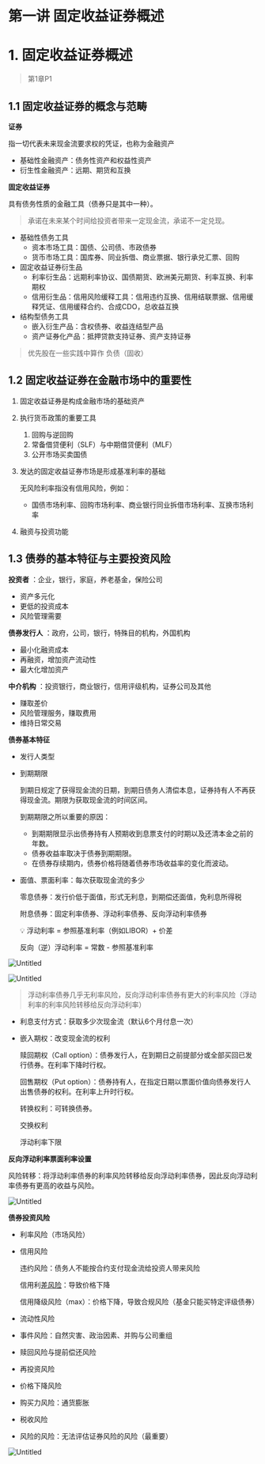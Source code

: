 # 第一讲 固定收益证券概述

# 1. 固定收益证券概述

> 第1章P1
> 

## 1.1  固定收益证券的概念与范畴

**证券**

指一切代表未来现金流要求权的凭证，也称为金融资产

- 基础性金融资产：债务性资产和权益性资产
- 衍生性金融资产：远期、期货和互换

**固定收益证券**

具有债务性质的金融工具（债券只是其中一种）。

> 承诺在未来某个时间给投资者带来一定现金流，承诺不一定兑现。
> 
- 基础性债务工具
    - 资本市场工具：国债、公司债、市政债券
    - 货币市场工具：国库券、同业拆借、商业票据、银行承兑汇票、回购
- 固定收益证券衍生品
    - 利率衍生品：远期利率协议、国债期货、欧洲美元期货、利率互换、利率期权
    - 信用衍生品：信用风险缓释工具：信用违约互换、信用结联票据、信用缓释凭证、信用缓释合约、合成CDO，总收益互换
- 结构型债务工具
    - 嵌入衍生产品：含权债券、收益连结型产品
    - 资产证券化产品：抵押贷款支持证券、资产支持证券

> 优先股在一些实践中算作 负债（固收）
> 

## 1.2 **固定收益证券在金融市场中的重要性**

1. 固定收益证券是构成金融市场的基础资产
2. 执行货币政策的重要工具
    1. 回购与逆回购
    2. 常备借贷便利（SLF）与中期借贷便利（MLF）
    3. 公开市场买卖国债
3. 发达的固定收益证券市场是形成基准利率的基础
    
    无风险利率指没有信用风险，例如：
    
    - 国债市场利率、回购市场利率、商业银行同业拆借市场利率、互换市场利率
4. 融资与投资功能

## 1.3 债券的基本特征与主要投资风险

**投资者** ：企业，银行，家庭，养老基金，保险公司

- 资产多元化
- 更低的投资成本
- 风险管理需要

**债券发行人** ：政府，公司，银行，特殊目的机构，外国机构

- 最小化融资成本
- 再融资，增加资产流动性
- 最大化增加资产

**中介机构** ：投资银行，商业银行，信用评级机构，证券公司及其他

- 赚取差价
- 风险管理服务，赚取费用
- 维持日常交易

**债券基本特征**

- 发行人类型
- 到期期限
    
    到期日规定了获得现金流的日期，到期日债务人清偿本息，证券持有人不再获得现金流。期限为获取现金流的时间区间。
    
    到期期限之所以重要的原因：
    
    - 到期期限显示出债券持有人预期收到息票支付的时期以及还清本金之前的年数。
    - 债券收益率取决于债券到期期限。
    - 在债券存续期内，债券价格将随着债券市场收益率的变化而波动。
- 面值、票面利率：每次获取现金流的多少
    
    零息债券：发行价低于面值，形式无利息，到期偿还面值，免利息所得税
    
    附息债券：固定利率债券、浮动利率债券、反向浮动利率债券
    
    <aside>
    💡 浮动利率 = 参照基准利率（例如LIBOR）+ 价差
    
    反向（逆）浮动利率 = 常数 - 参照基准利率
    
    </aside>
    

![Untitled](%E7%AC%AC%E4%B8%80%E8%AE%B2%20%E5%9B%BA%E5%AE%9A%E6%94%B6%E7%9B%8A%E8%AF%81%E5%88%B8%E6%A6%82%E8%BF%B0%208600b6b54b1c49c19a97605f084fe416/Untitled.png)

![Untitled](%E7%AC%AC%E4%B8%80%E8%AE%B2%20%E5%9B%BA%E5%AE%9A%E6%94%B6%E7%9B%8A%E8%AF%81%E5%88%B8%E6%A6%82%E8%BF%B0%208600b6b54b1c49c19a97605f084fe416/Untitled%201.png)

> 浮动利率债券几乎无利率风险，反向浮动利率债券有更大的利率风险（浮动利率的利率风险转移给反向浮动利率）
> 
- 利息支付方式：获取多少次现金流（默认6个月付息一次）
- 嵌入期权：改变现金流的权利
    
    赎回期权（Call option）：债券发行人，在到期日之前提部分或全部买回已发行债券。在利率下降时行权。
    
    回售期权（Put option）：债券持有人，在指定日期以票面价值向债券发行人出售债券的权利。在利率上升时行权。
    
    转换权利：可转换债券。
    
    交换权利
    
    浮动利率下限
    

**反向浮动利率票面利率设置**

风险转移：将浮动利率债券的利率风险转移给反向浮动利率债券，因此反向浮动利率债券有更高的收益与风险。

![Untitled](%E7%AC%AC%E4%B8%80%E8%AE%B2%20%E5%9B%BA%E5%AE%9A%E6%94%B6%E7%9B%8A%E8%AF%81%E5%88%B8%E6%A6%82%E8%BF%B0%208600b6b54b1c49c19a97605f084fe416/Untitled%202.png)

**债券投资风险**

- 利率风险（市场风险）
- 信用风险
    
    违约风险：债务人不能按合约支付现金流给投资人带来风险
    
    信用利[差风险](https://www.notion.so/2-e457eb95bc1f4fc38cc1a18ff3087c3e?pvs=21)：导致价格下降
    
    信用降级风险（max）：价格下降，导致合规风险（基金只能买特定评级债券）
    
- 流动性风险
- 事件风险：自然灾害、政治因素、并购与公司重组
- 赎回风险与提前偿还风险
- 再投资风险
- 价格下降风险
- 购买力风险：通货膨胀
- 税收风险
- 风险的风险：无法评估证券风险的风险（最重要）

![Untitled](%E7%AC%AC%E4%B8%80%E8%AE%B2%20%E5%9B%BA%E5%AE%9A%E6%94%B6%E7%9B%8A%E8%AF%81%E5%88%B8%E6%A6%82%E8%BF%B0%208600b6b54b1c49c19a97605f084fe416/Untitled%203.png)